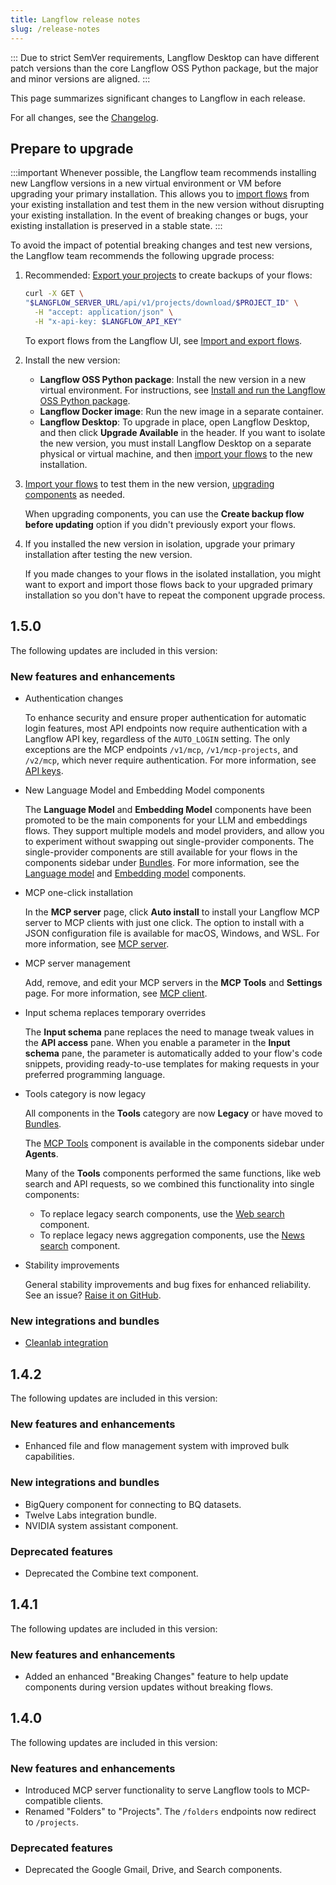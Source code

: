 ```yaml
---
title: Langflow release notes
slug: /release-notes
---
```


:::
Due to strict SemVer requirements, Langflow Desktop can have different patch versions than the core Langflow OSS Python package, but the major and minor versions are aligned.
:::

This page summarizes significant changes to Langflow in each release.

For all changes, see the [Changelog](https://github.com/langflow-ai/langflow/releases/latest).

## Prepare to upgrade

:::important
Whenever possible, the Langflow team recommends installing new Langflow versions in a new virtual environment or VM before upgrading your primary installation.
This allows you to [import flows](/concepts-flows-import#import-a-flow) from your existing installation and test them in the new version without disrupting your existing installation.
In the event of breaking changes or bugs, your existing installation is preserved in a stable state.
:::

To avoid the impact of potential breaking changes and test new versions, the Langflow team recommends the following upgrade process:

1. Recommended: [Export your projects](/api-projects#export-a-project) to create backups of your flows:

    ```bash
    curl -X GET \
    "$LANGFLOW_SERVER_URL/api/v1/projects/download/$PROJECT_ID" \
      -H "accept: application/json" \
      -H "x-api-key: $LANGFLOW_API_KEY"
    ```

   To export flows from the Langflow UI, see [Import and export flows](/concepts-flows-import).

2. Install the new version:

   * **Langflow OSS Python package**: Install the new version in a new virtual environment. For instructions, see [Install and run the Langflow OSS Python package](/get-started-installation#install-and-run-the-langflow-oss-python-package).
   * **Langflow Docker image**: Run the new image in a separate container.
   * **Langflow Desktop**: To upgrade in place, open Langflow Desktop, and then click **Upgrade Available** in the header. If you want to isolate the new version, you must install Langflow Desktop on a separate physical or virtual machine, and then [import your flows](/concepts-flows-import) to the new installation.

   <!-- :::tip
   If you experience data loss after an in-place upgrade of Langflow Desktop, see [Unexpected data loss after Langflow Desktop upgrade](/troubleshoot#data-loss).
   :::-->

3. [Import your flows](/concepts-flows-import) to test them in the new version, [upgrading components](/concepts-components#component-versions) as needed.

    When upgrading components, you can use the **Create backup flow before updating** option if you didn't previously export your flows.

4. If you installed the new version in isolation, upgrade your primary installation after testing the new version.

    If you made changes to your flows in the isolated installation, you might want to export and import those flows back to your upgraded primary installation so you don't have to repeat the component upgrade process.

## 1.5.0

The following updates are included in this version:

### New features and enhancements

- Authentication changes

    To enhance security and ensure proper authentication for automatic login features, most API endpoints now require authentication with a Langflow API key, regardless of the `AUTO_LOGIN` setting.
    The only exceptions are the MCP endpoints `/v1/mcp`, `/v1/mcp-projects`, and `/v2/mcp`, which never require authentication.
    For more information, see [API keys](/configuration-api-keys).

- New Language Model and Embedding Model components

    The **Language Model** and **Embedding Model** components have been promoted to be the main components for your LLM and embeddings flows. They support multiple models and model providers, and allow you to experiment without swapping out single-provider components.
    The single-provider components are still available for your flows in the components sidebar under [Bundles](/components-bundle-components).
    For more information, see the [Language model](/components-models) and [Embedding model](/components-embedding-models) components.

- MCP one-click installation

    In the **MCP server** page, click **Auto install** to install your Langflow MCP server to MCP clients with just one click.
    The option to install with a JSON configuration file is available for macOS, Windows, and WSL.
    For more information, see [MCP server](/mcp-server).

- MCP server management

    Add, remove, and edit your MCP servers in the **MCP Tools** and **Settings** page.
    For more information, see [MCP client](/mcp-client).

- Input schema replaces temporary overrides

    The **Input schema** pane replaces the need to manage tweak values in the **API access** pane. When you enable a parameter in the **Input schema** pane, the parameter is automatically added to your flow's code snippets, providing ready-to-use templates for making requests in your preferred programming language.

- Tools category is now legacy

    All components in the **Tools** category are now **Legacy** or have moved to [Bundles](/components-bundle-components).

    The [MCP Tools](/mcp-client) component is available in the components sidebar under **Agents**.

    Many of the **Tools** components performed the same functions, like web search and API requests, so we combined this functionality into single components:

    * To replace legacy search components, use the [Web search](/components-data#web-search) component.
    * To replace legacy news aggregation components, use the [News search](/components-data#news-search) component.

- Stability improvements

    General stability improvements and bug fixes for enhanced reliability.
    See an issue? [Raise it on GitHub](https://github.com/langflow-ai/langflow/issues).

### New integrations and bundles

- [Cleanlab integration](/integrations-cleanlab)

## 1.4.2

The following updates are included in this version:

### New features and enhancements
- Enhanced file and flow management system with improved bulk capabilities.

### New integrations and bundles
- BigQuery component for connecting to BQ datasets.
- Twelve Labs integration bundle.
- NVIDIA system assistant component.

### Deprecated features

- Deprecated the Combine text component.

## 1.4.1

The following updates are included in this version:

### New features and enhancements

- Added an enhanced "Breaking Changes" feature to help update components during version updates without breaking flows.

## 1.4.0

The following updates are included in this version:

### New features and enhancements

- Introduced MCP server functionality to serve Langflow tools to MCP-compatible clients.
- Renamed "Folders" to "Projects". The `/folders` endpoints now redirect to `/projects`.

### Deprecated features

- Deprecated the Google Gmail, Drive, and Search components.